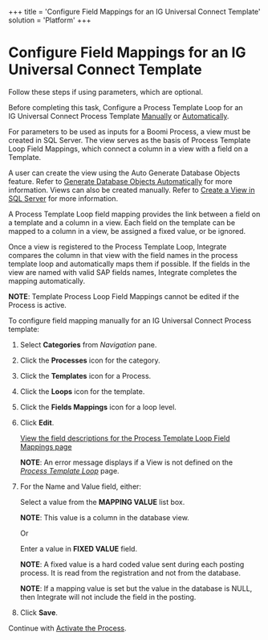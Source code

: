 +++
title = 'Configure Field Mappings for an IG Universal Connect Template'
solution = 'Platform'
+++

# Configure Field Mappings for an IG Universal Connect Template

Follow these steps if using parameters, which are optional.

Before completing this task, Configure a Process Template Loop for an
IG Universal Connect Process Template
[Manually](Configure%20a%20Process%20Template%20Loop%20for%20an%20IG%20Universal%20Connect%20Process%20Template%20Manually.htm)
or
[Automatically](Configure%20a%20Process%20Template%20Loop%20for%20an%20IG%20Universal%20Connect%20Process%20Template%20Automatically.htm).

For parameters to be used as inputs for a Boomi Process, a view must be
created in SQL Server. The view serves as the basis of Process Template
Loop Field Mappings, which connect a column in a view with a field on a
Template.

A user can create the view using the Auto Generate Database Objects
feature. Refer to [Generate Database Objects
Automatically](../Integrate/Use_Cases/Generate_Database_Objects_Automatically.htm)
for more information. Views can also be created manually. Refer to
[Create a View in SQL
Server](../Integrate/Use_Cases/Create_a_View_in_SQL_Server.htm) for more
information.

A Process Template Loop field mapping provides the link between a field
on a template and a column in a view. Each field on the template can be
mapped to a column in a view, be assigned a fixed value, or be ignored.

Once a view is registered to the Process Template Loop, Integrate
compares the column in that view with the field names in the process
template loop and automatically maps them if possible. If the fields in
the view are named with valid SAP fields names, Integrate completes the
mapping automatically.

<span style="font-weight: bold;">NOTE</span>: Template Process Loop
Field Mappings cannot be edited if the Process is active.

To configure field mapping manually for an IG Universal Connect Process
template:

1.  Select <span style="font-weight: bold;">Categories</span> from
    <span style="font-style: italic;">Navigation</span> pane.

2.  Click the <span style="font-weight: bold;">Processes</span> icon for
    the category.

3.  Click the <span style="font-weight: bold;">Templates</span> icon for
    a Process.

4.  Click the <span style="font-weight: bold;">Loops</span> icon for the
    template.

5.  Click the <span style="font-weight: bold;">Fields Mappings</span>
    icon for a loop level.

6.  Click <span style="font-weight: bold;">Edit</span>.
    
    [View the field descriptions for the Process Template Loop Field
    Mappings
    page](../Integrate/Page_Desc/Process_Template_Loop_Field_Mappings_H.htm)
    
    <span style="font-weight: bold;">NOTE</span>: An error message
    displays if a View is not defined on the
    <span style="font-style: italic;">[Process Template
    Loop](../Integrate/Page_Desc/Process_Template_Loop.htm)</span> page.

7.  For the Name and Value field, either:
    
    Select a value from the <span style="font-weight: bold;">MAPPING
    VALUE</span> list box.
    
    <span style="font-weight: bold;">NOTE</span>: This value is a column
    in the database view.
    
    Or
    
    Enter a value in <span style="font-weight: bold;">FIXED VALUE</span>
    field.
    
    <span style="font-weight: bold;">NOTE</span>: A fixed value is a
    hard coded value sent during each posting process. It is read from
    the registration and not from the database.
    
    <span style="font-weight: bold;">NOTE</span>: If a mapping value is
    set but the value in the database is NULL, then Integrate will not
    include the field in the posting.

8.  Click <span style="font-weight: bold;">Save</span>.

Continue with [Activate the
Process](Activate%20the%20Process%20IGUC.htm).
